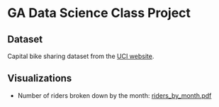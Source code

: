 GA Data Science Class Project
=============

## Dataset
Capital bike sharing dataset from the [UCI website](http://archive.ics.uci.edu/ml/datasets/Bike+Sharing+Dataset).

## Visualizations
* Number of riders broken down by the month: [riders_by_month.pdf](https://github.com/amansk/ga_ds_project/blob/master/viz/riders_by_month.pdf)